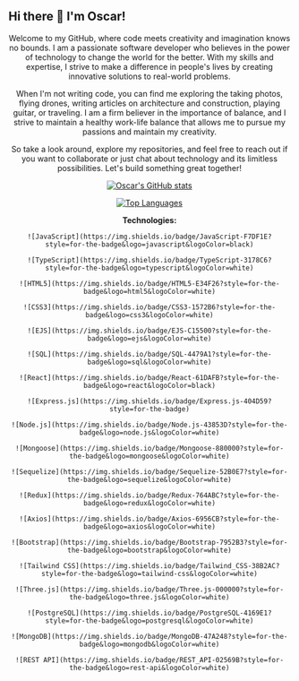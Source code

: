 ## Hi there 👋 I'm Oscar!

<div align='center'>
  Welcome to my GitHub, where code meets creativity and imagination knows no bounds. I am a passionate software developer who believes in the power of technology to change the world for the better. With my skills and expertise, I strive to make a difference in people's lives by creating innovative solutions to real-world problems.

  When I'm not writing code, you can find me exploring the taking photos, flying drones, writing articles on architecture and construction, playing guitar, or traveling. I am a firm believer in the importance of balance, and I strive to maintain a healthy work-life balance that allows me to pursue my passions and maintain my creativity.

  So take a look around, explore my repositories, and feel free to reach out if you want to collaborate or just chat about technology and its limitless possibilities. Let's build something great together!

  [![Oscar's GitHub stats](https://github-readme-stats.vercel.app/api?username=oscarnunez1&show_icons=true&theme=radical)](https://github.com/oscarnunez1/github-readme-stats) 

  [![Top Languages](https://github-readme-stats.vercel.app/api/top-langs/?username=oscarnunez1&layout=compact)](https://github.com/oscarnunez1/github-readme-stats)

  <div>

  **Technologies:**

    ![JavaScript](https://img.shields.io/badge/JavaScript-F7DF1E?style=for-the-badge&logo=javascript&logoColor=black)

    ![TypeScript](https://img.shields.io/badge/TypeScript-3178C6?style=for-the-badge&logo=typescript&logoColor=white)

    ![HTML5](https://img.shields.io/badge/HTML5-E34F26?style=for-the-badge&logo=html5&logoColor=white)

    ![CSS3](https://img.shields.io/badge/CSS3-1572B6?style=for-the-badge&logo=css3&logoColor=white)

    ![EJS](https://img.shields.io/badge/EJS-C15500?style=for-the-badge&logo=ejs&logoColor=white)

    ![SQL](https://img.shields.io/badge/SQL-4479A1?style=for-the-badge&logo=sql&logoColor=white)

    ![React](https://img.shields.io/badge/React-61DAFB?style=for-the-badge&logo=react&logoColor=black)

    ![Express.js](https://img.shields.io/badge/Express.js-404D59?style=for-the-badge)

    ![Node.js](https://img.shields.io/badge/Node.js-43853D?style=for-the-badge&logo=node.js&logoColor=white)

    ![Mongoose](https://img.shields.io/badge/Mongoose-880000?style=for-the-badge&logo=mongoose&logoColor=white)

    ![Sequelize](https://img.shields.io/badge/Sequelize-52B0E7?style=for-the-badge&logo=sequelize&logoColor=white)

    ![Redux](https://img.shields.io/badge/Redux-764ABC?style=for-the-badge&logo=redux&logoColor=white)

    ![Axios](https://img.shields.io/badge/Axios-6956CB?style=for-the-badge&logo=axios&logoColor=white)

    ![Bootstrap](https://img.shields.io/badge/Bootstrap-7952B3?style=for-the-badge&logo=bootstrap&logoColor=white)

    ![Tailwind CSS](https://img.shields.io/badge/Tailwind_CSS-38B2AC?style=for-the-badge&logo=tailwind-css&logoColor=white)

    ![Three.js](https://img.shields.io/badge/Three.js-000000?style=for-the-badge&logo=three.js&logoColor=white)

    ![PostgreSQL](https://img.shields.io/badge/PostgreSQL-4169E1?style=for-the-badge&logo=postgresql&logoColor=white)

    ![MongoDB](https://img.shields.io/badge/MongoDB-47A248?style=for-the-badge&logo=mongodb&logoColor=white)

    ![REST API](https://img.shields.io/badge/REST_API-02569B?style=for-the-badge&logo=rest-api&logoColor=white)

  </div>
</div>

